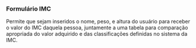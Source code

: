 ﻿### Formulário IMC
 
 Permite que sejam inseridos o nome, peso, e altura do usuário para receber o valor do IMC daquela pessoa, juntamente a uma tabela para comparação apropriada do valor adquirido e das classificações definidas no sistema da IMC.
